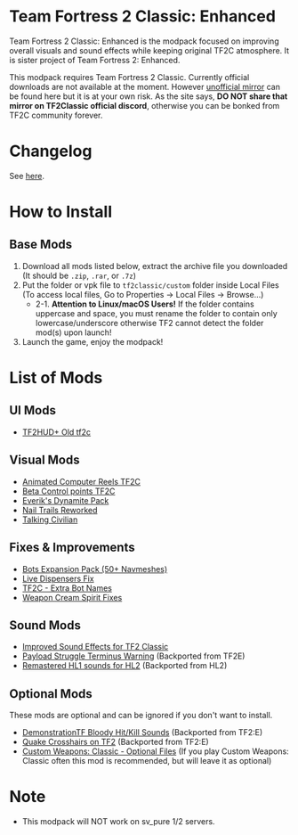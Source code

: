 # Team Fortress 2 Classic: Enhanced 
Team Fortress 2 Classic: Enhanced is the modpack focused on improving overall visuals and sound effects while keeping original TF2C atmosphere. It is sister project of Team Fortress 2: Enhanced.

This modpack requires Team Fortress 2 Classic. Currently official downloads are not available at the moment. However [unofficial mirror](https://gg.apple-shack.org/tf2c/) can be found here but it is at your own risk. As the site says, **DO NOT share that mirror on TF2Classic official discord**, otherwise you can be bonked from TF2C community forever.

# Changelog
See [here](https://github.com/MysticMoonlight/EnhancedMod/blob/main/tf2ce/experimental/CHANGELOG.md).

# How to Install
## Base Mods
1. Download all mods listed below, extract the archive file you downloaded (It should be `.zip`, `.rar`, or `.7z`)
2. Put the folder or vpk file to `tf2classic/custom` folder inside Local Files (To access local files, Go to Properties -> Local Files -> Browse...)
	* 2-1. **Attention to Linux/macOS Users!** If the folder contains uppercase and space, you must rename the folder to contain only lowercase/underscore otherwise TF2 cannot detect the folder mod(s) upon launch!
3. Launch the game, enjoy the modpack!

# List of Mods
## UI Mods
* [TF2HUD+ Old tf2c](https://gamebanana.com/mods/30440)

## Visual Mods
* [Animated Computer Reels TF2C](https://gamebanana.com/mods/242669)
* [Beta Control points TF2C](https://gamebanana.com/mods/242670)
* [Everik's Dynamite Pack](https://gamebanana.com/mods/289928)
* [Nail Trails Reworked](https://gamebanana.com/mods/14234)
* [Talking Civilian](https://gamebanana.com/mods/242662)

## Fixes & Improvements
* [Bots Expansion Pack (50+ Navmeshes)](https://gamebanana.com/mods/373568)
* [Live Dispensers Fix](https://gamebanana.com/mods/242499)
* [TF2C - Extra Bot Names](https://gamebanana.com/mods/40378)
* [Weapon Cream Spirit Fixes](https://gamebanana.com/mods/242543)

## Sound Mods
* [Improved Sound Effects for TF2 Classic](https://gamebanana.com/sounds/44608)
* [Payload Struggle Terminus Warning](https://gamebanana.com/sounds/53979) (Backported from TF2E)
* [Remastered HL1 sounds for HL2](https://gamebanana.com/sounds/60511) (Backported from HL2)

## Optional Mods
These mods are optional and can be ignored if you don't want to install.

* [DemonstrationTF Bloody Hit/Kill Sounds](https://drive.google.com/file/d/1TrAwgYa_wDi5Qab4c_PJe9p5GBbFp3Jd/view) (Backported from TF2:E)
* [Quake Crosshairs on TF2](https://gamebanana.com/mods/12535) (Backported from TF2:E)
* [Custom Weapons: Classic - Optional Files](https://gamebanana.com/mods/307880) (If you play Custom Weapons: Classic often this mod is recommended, but will leave it as optional)

# Note
* This modpack will NOT work on sv_pure 1/2 servers.
